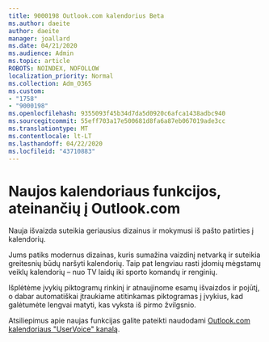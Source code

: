 ```yaml
---
title: 9000198 Outlook.com kalendorius Beta
ms.author: daeite
author: daeite
manager: joallard
ms.date: 04/21/2020
ms.audience: Admin
ms.topic: article
ROBOTS: NOINDEX, NOFOLLOW
localization_priority: Normal
ms.collection: Adm_O365
ms.custom:
- "1758"
- "9000198"
ms.openlocfilehash: 9355093f45b34d7da5d0920c6afca1438adbc940
ms.sourcegitcommit: 55eff703a17e500681d8fa6a87eb067019ade3cc
ms.translationtype: MT
ms.contentlocale: lt-LT
ms.lasthandoff: 04/22/2020
ms.locfileid: "43710883"
---
```

# <a name="new-calendar-experiences-coming-to-outlookcom"></a>Naujos kalendoriaus funkcijos, ateinančių į Outlook.com

Nauja išvaizda suteikia geriausius dizainus ir mokymusi iš pašto patirties į kalendorių.

Jums patiks modernus dizainas, kuris sumažina vaizdinį netvarką ir suteikia greitesnių būdų naršyti kalendorių. Taip pat lengviau rasti įdomių mėgstamų veiklų kalendorių – nuo TV laidų iki sporto komandų ir renginių.

Išplėtėme įvykių piktogramų rinkinį ir atnaujinome esamų išvaizdos ir pojūtį, o dabar automatiškai įtraukiame atitinkamas piktogramas į įvykius, kad galėtumėte lengvai matyti, kas vyksta iš pirmo žvilgsnio.

Atsiliepimus apie naujas funkcijas galite pateikti naudodami [Outlook.com kalendoriaus "UserVoice" kanalą](https://go.microsoft.com/fwlink/?linkid=2103075).